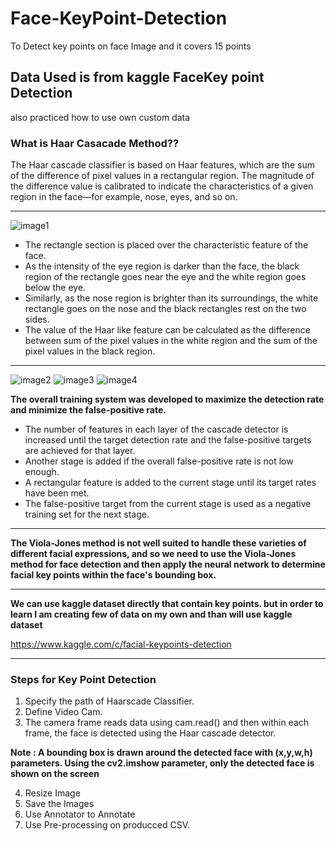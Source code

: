# Face-KeyPoint-Detection
To Detect key points on face Image and it covers 15 points 

## Data Used is from kaggle FaceKey point Detection 
also practiced how to use own custom data 
### **What is Haar Casacade Method??**
The Haar cascade classifier is based on Haar features, which are
the sum of the difference of pixel values in a rectangular region. The magnitude of the
difference value is calibrated to indicate the characteristics of a given region in the face—for
example, nose, eyes, and so on.

---
![image1](https://github.com/prakashmakvana/Computer_vision_Projects/blob/main/Face-KeyPoint-Detection-main/images/image1.jpeg)
* The rectangle section is placed over the characteristic feature of the face. 
* As the intensity of the eye region is darker than the face, the black region of the rectangle goes near
the eye and the white region goes below the eye. 
* Similarly, as the nose region is brighter
than its surroundings, the white rectangle goes on the nose and the black rectangles rest on 
the two sides.
* The value of the Haar like feature can be calculated as the difference between
sum of the pixel values in the white region and the sum of the pixel values in the
black region.

---

![image2](https://github.com/prakashmakvana/Computer_vision_Projects/blob/main/Face-KeyPoint-Detection-main/images/image2.png) 
![image3](https://github.com/prakashmakvana/Computer_vision_Projects/blob/main/Face-KeyPoint-Detection-main/images/image3.png) 
![image4](https://github.com/prakashmakvana/Computer_vision_Projects/blob/main/Face-KeyPoint-Detection-main/images/image4.png) 

**The overall training system was developed to maximize the detection rate and minimize
the false-positive rate.**

* The number of features in each layer of the cascade detector is increased until the
target detection rate and the false-positive targets are achieved for that layer.
* Another stage is added if the overall false-positive rate is not low enough.
* A rectangular feature is added to the current stage until its target rates have been
met.
* The false-positive target from the current stage is used as a negative training set
for the next stage.

---

**The Viola-Jones method is not well suited to handle these
varieties of different facial expressions, and so we need to use the Viola-Jones method for
face detection and then apply the neural network to determine facial key points within the
face's bounding box.**

----

**We can use kaggle dataset directly that contain key points. 
but in order to learn I am creating few of data on my own and than will use kaggle dataset**

https://www.kaggle.com/c/facial-keypoints-detection

--- 

### **Steps for Key Point Detection**

1. Specify the path of Haarscade Classifier. 
2. Define Video Cam.
3. The camera frame reads data using cam.read() and then within each frame, the face is detected using the Haar cascade detector.

**Note :  A bounding
box is drawn around the detected face with (x,y,w,h) parameters. Using the
cv2.imshow parameter, only the detected face is shown on the screen**

4. Resize Image
5. Save the Images 
6. Use Annotator to Annotate 
7. Use Pre-processing on producced CSV.

